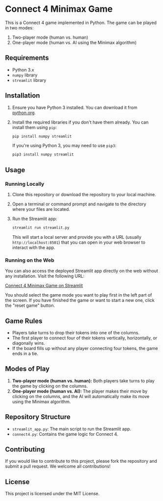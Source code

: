 # Connect 4 Minimax Game

This is a Connect 4 game implemented in Python. The game can be played in two modes:
1. Two-player mode (human vs. human)
2. One-player mode (human vs. AI using the Minimax algorithm)

## Requirements

- Python 3.x
- `numpy` library
- `streamlit` library

## Installation

1. Ensure you have Python 3 installed. You can download it from [python.org](https://www.python.org/downloads/).

2. Install the required libraries if you don't have them already. You can install them using `pip`:

    ```bash
    pip install numpy streamlit
    ```

    If you're using Python 3, you may need to use `pip3`:

    ```bash
    pip3 install numpy streamlit
    ```

## Usage

### Running Locally

1. Clone this repository or download the repository to your local machine.

2. Open a terminal or command prompt and navigate to the directory where your files are located.

3. Run the Streamlit app:

    ```bash
    streamlit run streamlit.py
    ```

    This will start a local server and provide you with a URL (usually `http://localhost:8501`) that you can open in your web browser to interact with the app.

### Running on the Web

You can also access the deployed Streamlit app directly on the web without any installation. Visit the following URL:

[Connect 4 Minimax Game on Streamlit](https://apppy-hjdcxnjsqhgwtwuempmvmv.streamlit.app/)

You should select the game mode you want to play first in the left part of the screen.
If you have finished the game or want to start a new one, click the "reset game" button.

## Game Rules

- Players take turns to drop their tokens into one of the columns.
- The first player to connect four of their tokens vertically, horizontally, or diagonally wins.
- If the board fills up without any player connecting four tokens, the game ends in a tie.

## Modes of Play

1. **Two-player mode (human vs. human):** Both players take turns to play the game by clicking on the columns.
2. **One-player mode (human vs. AI):** The player makes their move by clicking on the columns, and the AI will automatically make its move using the Minimax algorithm.

## Repository Structure

- `streamlit_app.py`: The main script to run the Streamlit app.
- `connect4.py`: Contains the game logic for Connect 4.

## Contributing

If you would like to contribute to this project, please fork the repository and submit a pull request. We welcome all contributions!

## License

This project is licensed under the MIT License.
